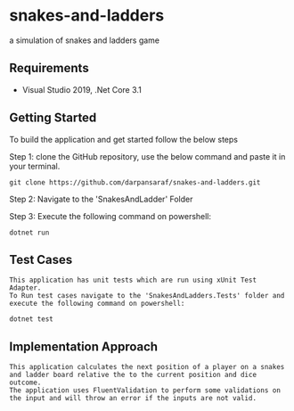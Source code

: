 # snakes-and-ladders
a simulation of snakes and ladders game

## Requirements

* Visual Studio 2019, .Net Core 3.1

## Getting Started
To build the application and get started follow the below steps
 
 Step 1:
    clone the GitHub repository, use the below command and paste it in your terminal.
    
    git clone https://github.com/darpansaraf/snakes-and-ladders.git
    
 Step 2:
    Navigate to the 'SnakesAndLadder' Folder
    
 Step 3: 
    Execute the following command on powershell:
    
    dotnet run
    
## Test Cases
    This application has unit tests which are run using xUnit Test Adapter. 
    To Run test cases navigate to the 'SnakesAndLadders.Tests' folder and execute the following command on powershell: 
    
    dotnet test
    
    
## Implementation Approach
    This application calculates the next position of a player on a snakes and ladder board relative the to the current position and dice outcome.
    The application uses FluentValidation to perform some validations on the input and will throw an error if the inputs are not valid.
